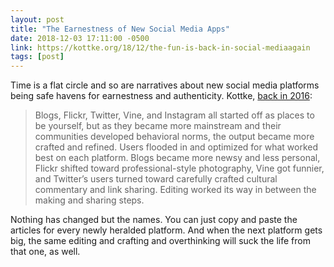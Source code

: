 ```yaml
---
layout: post
title: "The Earnestness of New Social Media Apps"
date: 2018-12-03 17:11:00 -0500
link: https://kottke.org/18/12/the-fun-is-back-in-social-mediaagain
tags: [post]
---
```


Time is a flat circle and so are narratives about new social media platforms being safe havens for earnestness and authenticity. Kottke, [back in 2016](https://kottke.org/16/05/the-unbearable-lightness-of-being-yourself-on-social-media):

> Blogs, Flickr, Twitter, Vine, and Instagram all started off as places to be yourself, but as they became more mainstream and their communities developed behavioral norms, the output became more crafted and refined. Users flooded in and optimized for what worked best on each platform. Blogs became more newsy and less personal, Flickr shifted toward professional-style photography, Vine got funnier, and Twitter’s users turned toward carefully crafted cultural commentary and link sharing. Editing worked its way in between the making and sharing steps.

Nothing has changed but the names. You can just copy and paste the articles for every newly heralded platform. And when the next platform gets big, the same editing and crafting and overthinking will suck the life from that one, as well.
